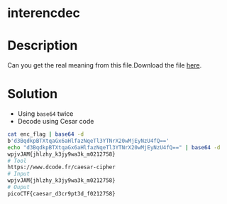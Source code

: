 # interencdec 

# Description
Can you get the real meaning from this file.Download the file [here](https://artifacts.picoctf.net/c_titan/109/enc_flag).
# Solution


-  Using ```base64``` twice 
- Decode using Cesar code 

``` bash
cat enc_flag | base64 -d
b'd3BqdkpBTXtqaGx6aHlfazNqeTl3YTNrX20wMjEyNzU4fQ=='
echo "d3BqdkpBTXtqaGx6aHlfazNqeTl3YTNrX20wMjEyNzU4fQ==" | base64 -d
wpjvJAM{jhlzhy_k3jy9wa3k_m0212758}
# Tool 
https://www.dcode.fr/caesar-cipher
# Input 
wpjvJAM{jhlzhy_k3jy9wa3k_m0212758}
# Ouput
picoCTF{caesar_d3cr9pt3d_f0212758}
```
